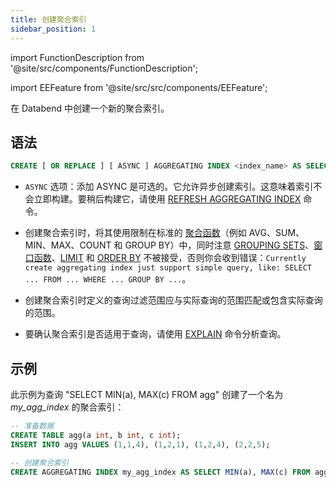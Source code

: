 ```yaml
---
title: 创建聚合索引
sidebar_position: 1
---
```


import FunctionDescription from '@site/src/components/FunctionDescription';

<FunctionDescription description="引入或更新版本：v1.2.339"/>

import EEFeature from '@site/src/src/components/EEFeature';

<EEFeature featureName='AGGREGATING INDEX'/>

在 Databend 中创建一个新的聚合索引。

## 语法

```sql
CREATE [ OR REPLACE ] [ ASYNC ] AGGREGATING INDEX <index_name> AS SELECT ...
```

- `ASYNC` 选项：添加 ASYNC 是可选的。它允许异步创建索引。这意味着索引不会立即构建。要稍后构建它，请使用 [REFRESH AGGREGATING INDEX](refresh-aggregating-index.md) 命令。

- 创建聚合索引时，将其使用限制在标准的 [聚合函数](../../../20-sql-functions/07-aggregate-functions/index.md)（例如 AVG、SUM、MIN、MAX、COUNT 和 GROUP BY）中，同时注意 [GROUPING SETS](/guides/query/groupby/group-by-grouping-sets)、[窗口函数](../../../20-sql-functions/08-window-functions/index.md)、[LIMIT](../../20-query-syntax/01-query-select.md#limit-clause) 和 [ORDER BY](../../20-query-syntax/01-query-select.md#order-by-clause) 不被接受，否则你会收到错误：`Currently create aggregating index just support simple query, like: SELECT ... FROM ... WHERE ... GROUP BY ...`。

- 创建聚合索引时定义的查询过滤范围应与实际查询的范围匹配或包含实际查询的范围。

- 要确认聚合索引是否适用于查询，请使用 [EXPLAIN](../../40-explain-cmds/explain.md) 命令分析查询。

## 示例

此示例为查询 "SELECT MIN(a), MAX(c) FROM agg" 创建了一个名为 *my_agg_index* 的聚合索引：

```sql
-- 准备数据
CREATE TABLE agg(a int, b int, c int);
INSERT INTO agg VALUES (1,1,4), (1,2,1), (1,2,4), (2,2,5);

-- 创建聚合索引
CREATE AGGREGATING INDEX my_agg_index AS SELECT MIN(a), MAX(c) FROM agg;
```